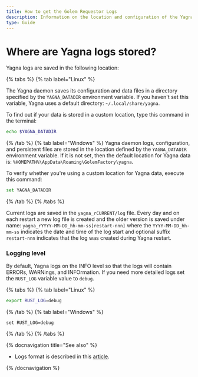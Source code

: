 ```yaml
---
title: How to get the Golem Requestor Logs
description: Information on the location and configuration of the Yagna requestor Logs.
type: Guide
---
```


# Where are Yagna logs stored?

Yagna logs are saved in the following location:

{% tabs %}
{% tab label="Linux" %}

The Yagna daemon saves its configuration and data files in a directory specified by the `YAGNA_DATADIR` environment variable. If you haven't set this variable, Yagna uses a default directory: `~/.local/share/yagna`.

To find out if your data is stored in a custom location, type this command in the terminal:

```bash
echo $YAGNA_DATADIR
```

{% /tab %}
{% tab label="Windows" %}
Yagna daemon logs, configuration, and persistent files are stored in the location defined by the `YAGNA_DATADIR` environment variable. If it is not set, then the default location for Yagna data is: `%HOMEPATH%\AppData\Roaming\GolemFactory\yagna`.

To verify whether you're using a custom location for Yagna data, execute this command:

```sh
set YAGNA_DATADIR
```

{% /tab %}
{% /tabs %}

Current logs are saved in the `yagna_rCURRENT/log` file.
Every day and on each restart a new log file is created and the older version is saved under name: `yagna_rYYYY-MM-DD_hh-mm-ss[restart-nnn]` where the `YYYY-MM-DD_hh-mm-ss` indicates the date and time of the log start and optional suffix `restart-nnn` indicates that the log was created during Yagna restart.

### Logging level

By default, Yagna logs on the INFO level so that the logs will contain ERRORs, WARNings, and INFOrmation.
If you need more detailed logs set the `RUST_LOG` variable value to `debug`.

{% tabs %}
{% tab label="Linux" %}

```bash
export RUST_LOG=debug
```

{% /tab %}
{% tab label="Windows" %}

```
set RUST_LOG=debug
```

{% /tab %}
{% /tabs %}

{% docnavigation title="See also" %}

- Logs format is described in this [article](/docs/providers/understanding-logs).

{% /docnavigation %}
